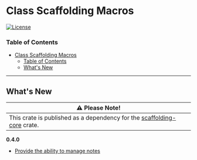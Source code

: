 # Class Scaffolding Macros
[![License](https://img.shields.io/badge/License-Apache%202.0-blue.svg)](https://opensource.org/licenses/Apache-2.0)


### Table of Contents
- [Class Scaffolding Macros](#class-scaffolding-macros)
    - [Table of Contents](#table-of-contents)
  - [What's New](#whats-new)

---

## What's New
| :warning: Please Note!                                                                  |
| ----------------------------------------------------------------------------- |
| This crate is published as a dependency for the [scaffolding-core](https://crates.io/crates/scaffolding-core) crate. |

**0.4.0**
+ [Provide the ability to manage notes](https://github.com/dsietz/scaffolding-core/issues/29)
